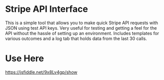 # Stripe API Interface

This is a simple tool that allows you to make quick Stripe API requests with JSON using test API keys. Very useful for testing and getting a feel for the API without the hassle of setting up an environment. Includes templates for various outcomes and a log tab that holds data from the last 30 calls.

# Use Here

https://jsfiddle.net/9x8Lv4gp/show




